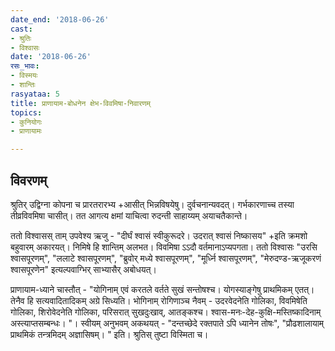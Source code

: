 ```yaml
---
date_end: '2018-06-26'
cast:
- श्रुतिः
- विश्वासः
date: '2018-06-26'
रसः_भावः:
- विस्मयः
- शान्तिः
rasyataa: 5
title: प्राणायाम-बोधनेन क्षेभ-विवमिषा-निवारणम्
topics:
- कुनियोगः
- प्राणायामः

---
```


## विवरणम्
श्रुतिर् उद्विग्ना कोपना च प्रारतरारभ्य +आसीत् भिन्नविषयेषु। दुर्वचनान्यवदत्। गर्भकारणाच्च तस्या तीव्रविवमिषा चासीत्। तत आगत्य क्षमां याचित्वा रुदन्ती साहाय्यम् अयाचतैकान्ते। 

ततो विश्वासस् ताम् उपवेश्य ऋजु - "दीर्घं श्वासं स्वीकुरूदरे। उदरात् श्वासं निष्कासय" +‌इति क्रमशो बहुवारम् अकारयत्। निमिषे हि शान्तिम् अलभत। विवमिषा ऽऽदौ वर्तमानाऽप्यपगता। ततो विश्वासः "उरसि श्वासपूरणम्", "ललाटे श्वासपूरणम्", "ब्रुवोर् मध्ये श्वासपूरणम्", "मूर्ध्नि श्वासपूरणम्", "मेरुदण्ड-ऋजूकरणं श्वासपूरणेन" इत्यल्पवाग्भिर् साभ्यासैर् अबोधयत्। 

प्राणायाम-ध्याने चास्तौत् - "योगिनाम् एवं करतले वर्तते सुखं सन्तोषश्च।  योगस्याङ्गेषु प्राथमिकम् एतत्। तेनैव हि सत्यवादितादिकम् अग्रे सिध्यति। भोगिनाम् रोगिणाञ्च नैवम् - उदरवेदनेति गोलिका, विवमिषेति गोलिका, शिरोवेदनेति गोलिका, परिसरात् सुखदुःखाव्, आतङ्कश्च। श्वास-मनः-देह-कुक्षि-मस्तिष्कादिनाम् अस्त्याप्तसम्बन्धः। "। स्वीयम् अनुभवम् अकथयत् - "दन्तच्छेदे रक्तपाते ऽपि ध्यानेन तोषः", "प्रौढशालायाम् प्राथमिकं तन्त्रमिदम् अज्ञासिषम्। " इति। श्रुतिस् तुष्टा विस्मिता च।

